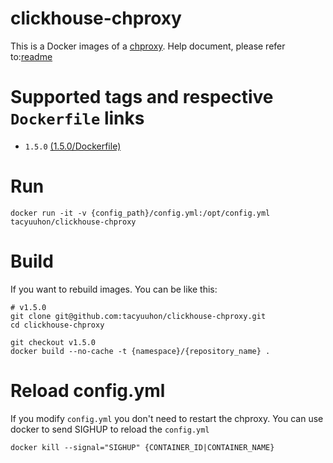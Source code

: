 # clickhouse-chproxy
This is a Docker images of a [chproxy](https://github.com/Vertamedia/chproxy).
Help document, please refer to:[readme](https://github.com/Vertamedia/chproxy)

# Supported tags and respective `Dockerfile` links

* `1.5.0` [(1.5.0/Dockerfile)](https://github.com/tacyuuhon/clickhouse-chproxy/blob/v1.5.0/Dockerfile)

# Run
```
docker run -it -v {config_path}/config.yml:/opt/config.yml tacyuuhon/clickhouse-chproxy
```

# Build
If you want to rebuild images.
You can be like this:
```
# v1.5.0
git clone git@github.com:tacyuuhon/clickhouse-chproxy.git
cd clickhouse-chproxy

git checkout v1.5.0
docker build --no-cache -t {namespace}/{repository_name} . 
```

# Reload config.yml
If you modify `config.yml` you don't need to restart the chproxy.
You can use docker to send SIGHUP to reload the `config.yml`
```
docker kill --signal="SIGHUP" {CONTAINER_ID|CONTAINER_NAME}
```


